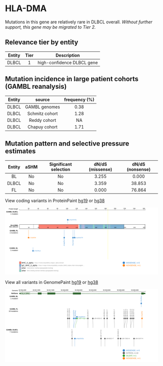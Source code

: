 # HLA-DMA

Mutations in this gene are relatively rare in DLBCL overall. *Without further support, this gene may be migrated to Tier 2.* 

## Relevance tier by entity

|Entity|Tier|Description               |
|:------:|:----:|--------------------------|
|DLBCL |1   |high-confidence DLBCL gene|

## Mutation incidence in large patient cohorts (GAMBL reanalysis)

|Entity|source        |frequency (%)|
|:------:|:--------------:|:-------------:|
|DLBCL |GAMBL genomes |0.38         |
|DLBCL |Schmitz cohort|1.28         |
|DLBCL |Reddy cohort  |  NA         |
|DLBCL |Chapuy cohort |1.71         |

## Mutation pattern and selective pressure estimates

|Entity|aSHM|Significant selection|dN/dS (missense)|dN/dS (nonsense)|
|:------:|:----:|:---------------------:|:----------------:|:----------------:|
|BL    |No  |No                   |3.255           | 0.000          |
|DLBCL |No  |No                   |3.359           |38.853          |
|FL    |No  |No                   |0.000           |76.864          |



View coding variants in ProteinPaint [hg19](https://morinlab.github.io/LLMPP/GAMBL/HLA-DMA_protein.html)  or [hg38](https://morinlab.github.io/LLMPP/GAMBL/HLA-DMA_protein_hg38.html)

![image](images/proteinpaint/HLA-DMA_NM_006120.svg)

View all variants in GenomePaint [hg19](https://morinlab.github.io/LLMPP/GAMBL/HLA-DMA.html)  or [hg38](https://morinlab.github.io/LLMPP/GAMBL/HLA-DMA_hg38.html)

![image](images/proteinpaint/HLA-DMA.svg)
